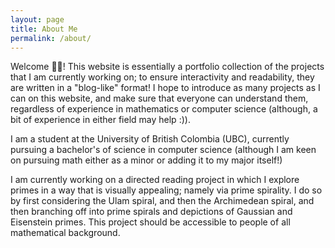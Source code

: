 ```yaml
---
layout: page
title: About Me
permalink: /about/
---
```


Welcome 👋🏽! This website is essentially a portfolio collection of the projects that
I am currently working on; to ensure interactivity and readability,
they are written in a "blog-like" format! I hope to introduce as many
projects as I can on this website, and make sure that everyone can understand
them, regardless of experience in mathematics or computer science (although,
a bit of experience in either field may help :)).

I am a student at the University of British Colombia (UBC), currently pursuing
a bachelor's of science in computer science (although I am keen on pursuing math
either as a minor or adding it to my major itself!)

I am currently working on a directed reading project in which I explore primes
in a way that is visually appealing; namely via prime spirality. I do so by
first considering the Ulam spiral, and then the Archimedean spiral, and then
branching off into prime spirals and depictions of Gaussian and Eisenstein primes.
This project should be accessible to people of all mathematical background.
